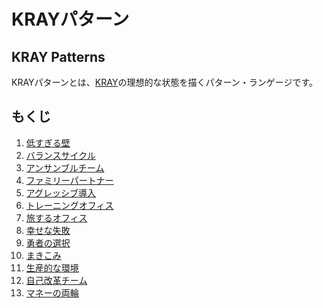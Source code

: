 KRAYパターン
=============

KRAY Patterns
-------------

KRAYパターンとは、[KRAY](http://kray.jp)の理想的な状態を描くパターン・ランゲージです。

もくじ
------

1. [低すぎる壁](patterns/low_barriers.md)
2. [バランスサイクル](patterns/balance_cycle.md)
3. [アンサンブルチーム](patterns/ensemble_team.md)
4. [ファミリーパートナー](patterns/family_partner.md)
5. [アグレッシブ導入](patterns/aggressive_adoption.md)
6. [トレーニングオフィス](patterns/training_office.md)
7. [旅するオフィス](patterns/traveling_office.md)
8. [幸せな失敗](patterns/happy_failure.md)
9. [勇者の選択](patterns/heroic_decision.md)
9. [まきこみ](patterns/embroil_client.md)
9. [生産的な環境](patterns/productive_environment.md)
9. [自己改革チーム](patterns/self_renovation.md)
9. [マネーの両輪](patterns/two_wheels_of_money.md)
